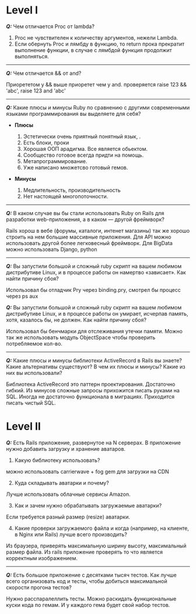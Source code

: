 # Level I
__*Q:*__ Чем отличается Proc от lambda?  

 1. Proc не чувствителен к количеству аргументов, нежели Lambda.  
 2. Если обернуть Proc и лямбду в функцию, то return прока прекратит выполнение функции, в случае с лямбдой функция продолжит выполняться.
---
__*Q:*__ Чем отличается && от and?  

Приорететом у && выше приоретет чем у and. проверяется raise 123 && 'abc', raise 123 and 'abc'
___
__*Q:*__ Какие плюсы и минусы Ruby по сравнению с другими современными языками программирования вы выделяете для себя?  

* **Плюсы**  
    1. Эстетически очень приятный понятный язык, .
    2. Есть блоки, проки
    3. Хорошая ООП арадигма. Все является обьектом.
    4. Сообщество готовое всегда придти на помощь.
    5. Метапрограммирование.
    6. Уже написано множетсво готовый гемов.

 * **Минусы**  
    1. Медлительность, производительность
    2. Нет настоящей многопоточности.
---
__*Q:*__ В каком случае вы бы стали использовать Ruby on Rails для разработки web-приложения, а в каком — другой фреймворк?  

Rails хорош в вебе (форумы, каталоги, интенет магазины) так же хорошо строить на нем большие массивные приложения.
Для API можно использовать другой более легковесный фреймворк. Для BigData можно использовать Django, python
___
__*Q:*__ Вы запустили большой и сложный ruby скрипт на вашем любимом дистрибутиве Linux, и в процессе работы он намертво «зависает». Как найти причину сбоя?  

Использовал бы отладчик Pry через binding.pry, смотрел бы процесс через ps aux

__*Q:*__ Вы запустили большой и сложный ruby скрипт на вашем любимом дистрибутиве Linux, и в процессе работы он умирает, исчерпав память, хотя, казалось бы, не должен. Как найти причину сбоя?  

Использовал бы бенчмарки для отслеживания утечки памяти. Можно так же использовать модуль ObjectSpace чтобы проверить потребляемое кол-во.
___
__*Q:*__ Какие плюсы и минусы библиотеки ActiveRecord в Rails вы знаете? Какие альтернативы существуют? В чем их плюсы и минусы? Какие из них вы использовали?  

Библиотека ActiveRecord это паттерн проектирования. Достаточно гибкий. Из минусов сложные запросы прихожится писать руками на SQL. Иногда не достаточно функционала в миграциях. Приходится писать чистый SQL.

# Level II
__*Q:*__ Есть Rails приложение, развернутое на N серверах. В приложение нужно добавить загрузку и хранение аватаров.  

1. Какую библиотеку использовать?

можно использовать carrierwave + fog gem для загрузки на CDN

2. Куда складывать аватарки и почему?

Лучше использовать облачные сервисы Amazon.

3. Как и зачем нужно обрабатывать загружаемые аватарки?

Если требуется разный размер (resize) аватарки.

4. Какие проверки загружаемого файла и когда (например, на клиенте, в Nginx или Rails) лучше всего производить?

Из браузера, приверять максимальную ширину высоту, максимальный размер файла.
Из rails приложение проверять то что является корректным изображением.

___
__*Q:*__ Есть большое приложение с десятками тысяч тестов. Как лучше всего организовать код и тесты, чтобы добиться максимальной скорости прогона тестов?  

Нужно расспаралеллить тесты. Можно раскидать функциональные куски кода по гемам. И у каждого гема будет свой набор тестов.

